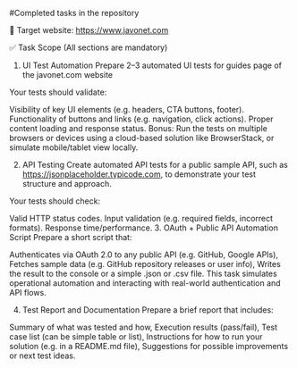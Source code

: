 #Completed tasks in the repository

🔗 Target website: https://www.javonet.com

✅ Task Scope (All sections are mandatory)
1. UI Test Automation
Prepare 2–3 automated UI tests for guides page of the javonet.com website

Your tests should validate:

Visibility of key UI elements (e.g. headers, CTA buttons, footer).
Functionality of buttons and links (e.g. navigation, click actions).
Proper content loading and response status.
Bonus: Run the tests on multiple browsers or devices using a cloud-based solution like BrowserStack, or simulate mobile/tablet view locally.

2. API Testing
Create automated API tests for a public sample API, such as https://jsonplaceholder.typicode.com, to demonstrate your test structure and approach.

Your tests should check:

Valid HTTP status codes.
Input validation (e.g. required fields, incorrect formats).
Response time/performance.
3. OAuth + Public API Automation Script
Prepare a short script that:

Authenticates via OAuth 2.0 to any public API (e.g. GitHub, Google APIs),
Fetches sample data (e.g. GitHub repository releases or user info),
Writes the result to the console or a simple .json or .csv file.
This task simulates operational automation and interacting with real-world authentication and API flows.

4. Test Report and Documentation
Prepare a brief report that includes:

Summary of what was tested and how,
Execution results (pass/fail),
Test case list (can be simple table or list),
Instructions for how to run your solution (e.g. in a README.md file),
Suggestions for possible improvements or next test ideas.
